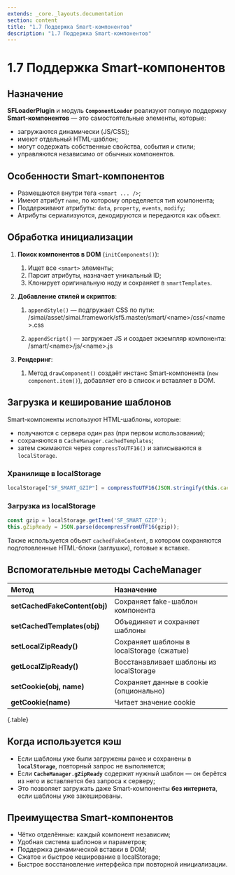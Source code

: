 ```yaml
---
extends: _core._layouts.documentation
section: content
title: "1.7 Поддержка Smart-компонентов"
description: "1.7 Поддержка Smart-компонентов"
---
```


# 1.7 Поддержка Smart-компонентов

## Назначение

**SFLoaderPlugin** и модуль **`ComponentLoader`** реализуют полную поддержку **Smart-компонентов** — это самостоятельные
элементы, которые:

* загружаются динамически (JS/CSS);
* имеют отдельный HTML-шаблон;
* могут содержать собственные свойства, события и стили;
* управляются независимо от обычных компонентов.

## Особенности Smart-компонентов

* Размещаются внутри тега `<smart ... />`;
* Имеют атрибут `name`, по которому определяется тип компонента;
* Поддерживают атрибуты: `data`, `property`, `events`, `modify`;
* Атрибуты сериализуются, декодируются и передаются как объект.

## Обработка инициализации

1. **Поиск компонентов в DOM** (`initComponents()`):

    1. Ищет все `<smart>` элементы;
    2. Парсит атрибуты, назначает уникальный ID;
    3. Клонирует оригинальную ноду и сохраняет в `smartTemplates`.

2. **Добавление стилей и скриптов**:

    1. `appendStyle()` — подгружает CSS по пути:  
       /simai/asset/simai.framework/sf5.master/smart/\<name\>/css/\<name\>.css

    2. `appendScript()` — загружает JS и создает экземпляр компонента: /smart/\<name\>/js/\<name\>.js

3. **Рендеринг**:

    1. Метод `drawComponent()` создаёт инстанс Smart-компонента (`new component.item()`), добавляет его в список и
       вставляет в DOM.

## Загрузка и кеширование шаблонов

Smart-компоненты используют HTML-шаблоны, которые:

* получаются с сервера один раз (при первом использовании);
* сохраняются в `CacheManager.cachedTemplates`;
* затем сжимаются через `compressToUTF16()` и записываются в `localStorage`.

### Хранилище в localStorage

```js
localStorage["SF_SMART_GZIP"] = compressToUTF16(JSON.stringify(this.cachedTemplates));
```

### Загрузка из localStorage

```js
const gzip = localStorage.getItem('SF_SMART_GZIP');
this.gZipReady = JSON.parse(decompressFromUTF16(gzip));
```

Также используется объект `cachedFakeContent`, в котором сохраняются подготовленные HTML-блоки (заглушки), готовые к
вставке.

## Вспомогательные методы CacheManager

| Метод                         | Назначение            |
|:------------------------------|:------------------------------------------|
| **setCachedFakeContent(obj)** | Сохраняет fake-шаблон компонента          |
| **setCachedTemplates(obj)**   | Объединяет и сохраняет шаблоны            |
| **setLocalZipReady()**        | Сохраняет шаблоны в localStorage (сжатые) |
| **getLocalZipReady()**        | Восстанавливает шаблоны из localStorage   |
| **setCookie(obj, name)**      | Сохраняет данные в cookie (опционально)   |
| **getCookie(name)**           | Читает значение cookie                    |
{.table}

## Когда используется кэш

* Если шаблоны уже были загружены ранее и сохранены в **`localStorage`**, повторный запрос не выполняется;
* Если **`CacheManager.gZipReady`** содержит нужный шаблон — он берётся из него и вставляется без запроса к серверу;
* Это позволяет загружать даже Smart-компоненты **без интернета**, если шаблоны уже закешированы.

## Преимущества Smart-компонентов

* Чётко отделённые: каждый компонент независим;
* Удобная система шаблонов и параметров;
* Поддержка динамической вставки в DOM;
* Сжатое и быстрое кеширование в localStorage;
* Быстрое восстановление интерфейса при повторной инициализации.
